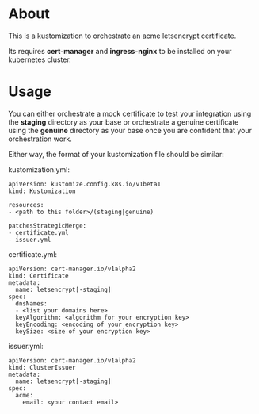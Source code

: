 # About

This is a kustomization to orchestrate an acme letsencrypt certificate.

Its requires **cert-manager** and **ingress-nginx** to be installed on your kubernetes cluster.

# Usage

You can either orchestrate a mock certificate to test your integration using the **staging** directory as your base or orchestrate a genuine certificate using the **genuine** directory as your base once you are confident that your orchestration work.

Either way, the format of your kustomization file should be similar:

kustomization.yml:
```
apiVersion: kustomize.config.k8s.io/v1beta1
kind: Kustomization

resources:
- <path to this folder>/(staging|genuine)

patchesStrategicMerge:
- certificate.yml
- issuer.yml
```

certificate.yml:
```
apiVersion: cert-manager.io/v1alpha2
kind: Certificate
metadata:
  name: letsencrypt[-staging]
spec:
  dnsNames:
  - <list your domains here>
  keyAlgorithm: <algorithm for your encryption key>
  keyEncoding: <encoding of your encryption key>
  keySize: <size of your encryption key>

```

issuer.yml:
```
apiVersion: cert-manager.io/v1alpha2
kind: ClusterIssuer
metadata:
  name: letsencrypt[-staging]
spec:
  acme:
    email: <your contact email>
```